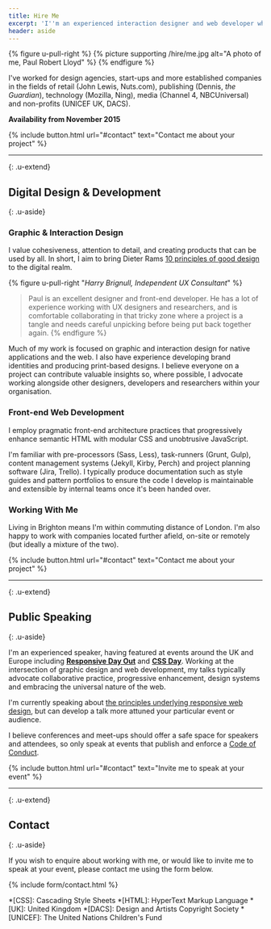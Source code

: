 ```yaml
---
title: Hire Me
excerpt: 'I''m an experienced interaction designer and web developer who works on meaningful projects for responsible organisations around the world.'
header: aside
---
```

{% figure u-pull-right %}
{% picture supporting /hire/me.jpg alt="A photo of me, Paul Robert Lloyd" %}
{% endfigure %}

I've worked for design agencies, start-ups and more established companies in the fields of retail (John Lewis, Nuts.com), publishing (Dennis, *the Guardian*), technology (Mozilla, Ning), media (Channel 4, NBCUniversal) and non-profits (UNICEF UK, DACS).

**Availability from November 2015**

{% include button.html url="#contact" text="Contact me about your project" %}

* * *
{: .u-extend}

## Digital Design & Development
{: .u-aside}

### Graphic & Interaction Design
I value cohesiveness, attention to detail, and creating products that can be used by all. In short, I aim to bring Dieter Rams [10 principles of good design][1] to the digital realm.

{% figure u-pull-right "<cite>Harry Brignull, Independent UX Consultant</cite>" %}
> Paul is an excellent designer and front-end developer. He has a lot of experience working with UX designers and researchers, and is comfortable collaborating in that tricky zone where a project is a tangle and needs careful unpicking before being put back together again.
{% endfigure %}

Much of my work is focused on graphic and interaction design for native applications and the web. I also have experience developing brand identities and producing print-based designs. I believe everyone on a project can contribute valuable insights so, where possible, I advocate working alongside other designers, developers and researchers within your organisation.

### Front-end Web Development
I employ pragmatic front-end architecture practices that progressively enhance semantic HTML with modular CSS and unobtrusive JavaScript.

I'm familiar with pre-processors (Sass, Less), task-runners (Grunt, Gulp), content management systems (Jekyll, Kirby, Perch) and project planning software (Jira, Trello). I typically produce documentation such as style guides and pattern portfolios to ensure the code I develop is maintainable and extensible by internal teams once it's been handed over.

### Working With Me
Living in Brighton means I'm within commuting distance of London. I'm also happy to work with companies located further afield, on-site or remotely (but ideally a mixture of the two).

{% include button.html url="#contact" text="Contact me about your project" %}

* * *
{: .u-extend}

## Public Speaking
{: .u-aside}

I'm an experienced speaker, having featured at events around the UK and Europe including **[Responsive Day Out][2]** and **[CSS Day][3]**. Working at the intersection of graphic design and web development, my talks typically advocate collaborative practice, progressive enhancement, design systems and embracing the universal nature of the web.

I'm currently speaking about [the principles underlying responsive web design][4], but can develop a talk more attuned your particular event or audience.

I believe conferences and meet-ups should offer a safe space for speakers and attendees, so only speak at events that publish and enforce a [Code of Conduct][5].

{% include button.html url="#contact" text="Invite me to speak at your event" %}

* * *
{: .u-extend}

## Contact
{: .u-aside}

If you wish to enquire about working with me, or would like to invite me to speak at your event, please contact me using the form below.

{% include form/contact.html %}

[1]: /principles
[2]: /talks/responsive_day_out
[3]: /talks/css_day_2015
[4]: /2015/08/thinking_responsively
[5]: http://alistapart.com/article/tweaking-the-moral-ui

*[CSS]: Cascading Style Sheets
*[HTML]: HyperText Markup Language
*[UK]: United Kingdom
*[DACS]: Design and Artists Copyright Society
*[UNICEF]: The United Nations Children's Fund

